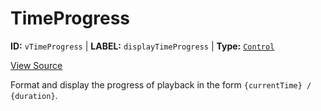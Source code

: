 # TimeProgress

**ID:** `vTimeProgress` | **LABEL:** `displayTimeProgress` | **Type:** [`Control`](../control-interface.md)

[View Source](../../../../../../vime-player/src/plugins/controls/control/time/TimeProgress.svelte)

Format and display the progress of playback in the form `{currentTime} / {duration}`.
